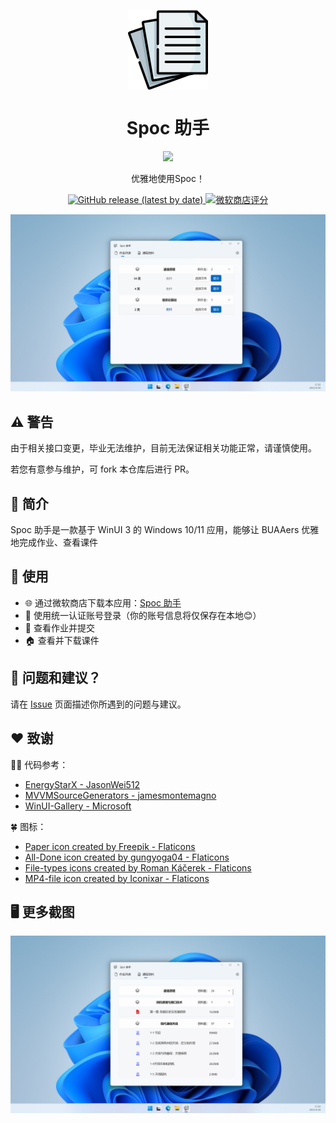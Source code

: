 
<p align="center">
    <img width="128" align="center" src="SpocHelper/Assets/Icon.png">
</p>
<h1 align="center" style="font-weight: bold">
  Spoc 助手
</h1>

<p align="center">
  <a title="从 Microsoft 获取" href="https://apps.microsoft.com/store/detail/9PM0GCZ6ZD53?launch=true&mode=full">
    <img src="https://get.microsoft.com/images/zh-CN%20dark.svg" width=144 />
  </a>
</p>

<p align="center">
  优雅地使用Spoc！
</p>

<p align="center">
  <a href="https://github.com/FuryMartin/BUAA-SpocHelper/releases/tag/v1.0.12" target="_blank" >
    <img alt="GitHub release (latest by date)" src="https://img.shields.io/github/v/release/FuryMartin/BUAA-SpocHelper?label=%E7%89%88%E6%9C%AC">
  </a>
  <a href="https://www.microsoft.com/store/productId/9PM0GCZ6ZD53" target="_blank" >
    <img src="https://img.shields.io/endpoint?url=https%3A%2F%2Fmicrosoft-store-badge.fly.dev%2Fapi%2Frating%3FstoreId%3D9PM0GCZ6ZD53%26market%3DCN&style=flat&label=%E5%BE%AE%E8%BD%AF%E5%95%86%E5%BA%97%E8%AF%84%E5%88%86&color=brightgreen&logo=" alt="微软商店评分" />
  </a>
</p>


![ScreenShot](.github/images/HomeworkList.png)

## ⚠️ 警告
由于相关接口变更，毕业无法维护，目前无法保证相关功能正常，请谨慎使用。

若您有意参与维护，可 fork 本仓库后进行 PR。

## 📑 简介

Spoc 助手是一款基于 WinUI 3 的 Windows 10/11 应用，能够让 BUAAers 优雅地完成作业、查看课件

## 🥳 使用

- 🌐 通过微软商店下载本应用：[Spoc 助手](https://apps.microsoft.com/store/detail/9PM0GCZ6ZD53?launch=true&mode=full)
- 🐼 使用统一认证账号登录（你的账号信息将仅保存在本地😊）
- 🎉 查看作业并提交
- 🏠 查看并下载课件


## 🤔 问题和建议？

请在 [Issue](https://github.com/FuryMartin/BUAA-SpocHelper/issues) 页面描述你所遇到的问题与建议。

## ❤️ 致谢

🧑‍💻 代码参考：
- [EnergyStarX - JasonWei512](https://github.com/JasonWei512/EnergyStarX)
- [MVVMSourceGenerators - jamesmontemagno](https://github.com/jamesmontemagno/MVVMSourceGenerators)
- [WinUI-Gallery - Microsoft](https://github.com/microsoft/WinUI-Gallery)


🍀 图标：
- [Paper icon created by Freepik - Flaticons](https://www.flaticon.com/free-icon/paper_2541988)
- [All-Done icon created by gungyoga04 - Flaticons](https://www.flaticon.com/free-icon/approved_4817167)
- [File-types icons created by Roman Káčerek - Flaticons](https://www.flaticon.com/packs/file-types-21)
- [MP4-file icon created by Iconixar - Flaticons](https://www.flaticon.com/free-icon/mp4_2306142)

## 🖥️ 更多截图
![ScreenShot](.github/images/CourseDocs.png)
